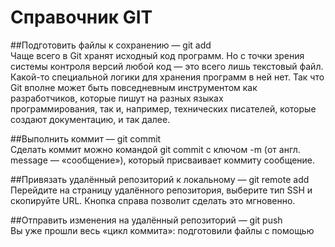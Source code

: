 # __Справочник  GIT__<br> 

##Подготовить файлы к сохранению — git add<br>
Чаще всего в Git хранят исходный код программ. Но с точки зрения системы контроля версий любой код — это всего лишь текстовый файл.<br> 
Какой-то специальной логики для хранения программ в ней нет. Так что Git вполне может быть повседневным инструментом как разработчиков, которые пишут на разных языках<br> программирования, так и, например, технических писателей, которые создают документацию, и так далее.<br>

##Выполнить коммит — git commit<br>
Сделать коммит можно командой git commit c ключом -m (от англ. message — «сообщение»), который присваивает коммиту сообщение.<br>

##Привязать удалённый репозиторий к локальному — git remote add<br>
Перейдите на страницу удалённого репозитория, выберите тип SSH и скопируйте URL. Кнопка справа позволит сделать это мгновенно.<br>

##Отправить изменения на удалённый репозиторий — git push<br>
Вы уже прошли весь «цикл коммита»: подготовили файлы с помощью <br>